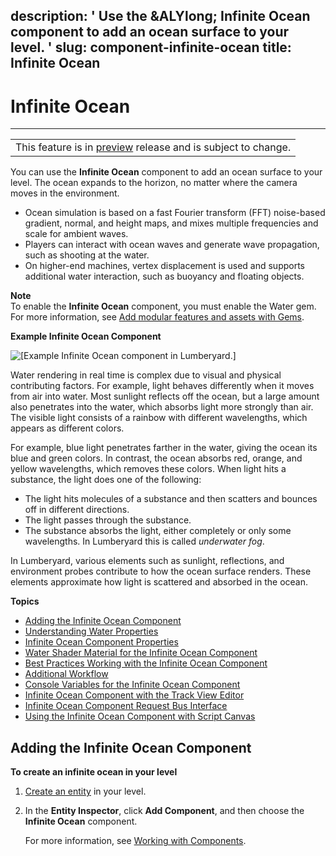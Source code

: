 description: ' Use the &ALYlong; Infinite Ocean component to add an ocean surface
  to your level. '
slug: component-infinite-ocean
title: Infinite Ocean
---
# Infinite Ocean<a name="component-infinite-ocean"></a>


****  

|  | 
| --- |
| This feature is in [preview](https://docs.aws.amazon.com/lumberyard/latest/userguide/ly-glos-chap.html#preview) release and is subject to change\.  | 

You can use the **Infinite Ocean** component to add an ocean surface to your level\. The ocean expands to the horizon, no matter where the camera moves in the environment\. 
+ Ocean simulation is based on a fast Fourier transform \(FFT\) noise\-based gradient, normal, and height maps, and mixes multiple frequencies and scale for ambient waves\.
+ Players can interact with ocean waves and generate wave propagation, such as shooting at the water\.
+ On higher\-end machines, vertex displacement is used and supports additional water interaction, such as buoyancy and floating objects\.

**Note**  
To enable the **Infinite Ocean** component, you must enable the Water gem\. For more information, see [Add modular features and assets with Gems](gems-system-gems.md)\.

**Example Infinite Ocean Component**  

![\[Example Infinite Ocean component in Lumberyard.\]](/images/userguide/component/infiniteocean/infinite-ocean-component-1.png)

Water rendering in real time is complex due to visual and physical contributing factors\. For example, light behaves differently when it moves from air into water\. Most sunlight reflects off the ocean, but a large amount also penetrates into the water, which absorbs light more strongly than air\. The visible light consists of a rainbow with different wavelengths, which appears as different colors\. 

For example, blue light penetrates farther in the water, giving the ocean its blue and green colors\. In contrast, the ocean absorbs red, orange, and yellow wavelengths, which removes these colors\. When light hits a substance, the light does one of the following:
+ The light hits molecules of a substance and then scatters and bounces off in different directions\.
+ The light passes through the substance\.
+ The substance absorbs the light, either completely or only some wavelengths\. In Lumberyard this is called *underwater fog*\.

In Lumberyard, various elements such as sunlight, reflections, and environment probes contribute to how the ocean surface renders\. These elements approximate how light is scattered and absorbed in the ocean\. 



**Topics**
+ [Adding the Infinite Ocean Component](#adding-the-infinite-ocean-component)
+ [Understanding Water Properties](infinite-ocean-component-water-properties-examples.md)
+ [Infinite Ocean Component Properties](infinite-ocean-component-properties.md)
+ [Water Shader Material for the Infinite Ocean Component](infinite-ocean-component-water-shader-material.md)
+ [Best Practices Working with the Infinite Ocean Component](infinite-ocean-component-best-practices.md)
+ [Additional Workflow](infinite-ocean-component-additional-worklow.md)
+ [Console Variables for the Infinite Ocean Component](infinite-ocean-component-console-variables.md)
+ [Infinite Ocean Component with the Track View Editor](infinite-ocean-track-view-editor.md)
+ [Infinite Ocean Component Request Bus Interface](infinite-ocean-component-request-bus-interface.md)
+ [Using the Infinite Ocean Component with Script Canvas](infinite-ocean-component-working-with-script-canvas.md)

## Adding the Infinite Ocean Component<a name="adding-the-infinite-ocean-component"></a>

**To create an infinite ocean in your level**

1. [Create an entity](creating-entity.md) in your level\.

1. In the **Entity Inspector**, click **Add Component**, and then choose the **Infinite Ocean** component\. 

   For more information, see [Working with Components](component-working.md)\.